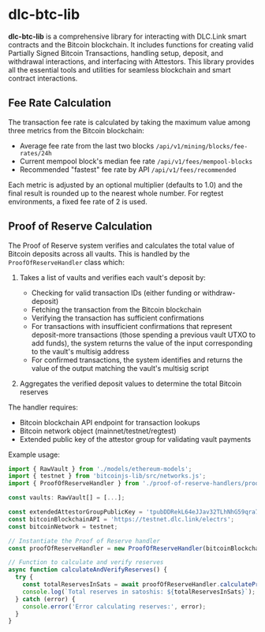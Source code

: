 # dlc-btc-lib

**dlc-btc-lib** is a comprehensive library for interacting with DLC.Link smart contracts and the Bitcoin blockchain. It includes functions for creating valid Partially Signed Bitcoin Transactions, handling setup, deposit, and withdrawal interactions, and interfacing with Attestors. This library provides all the essential tools and utilities for seamless blockchain and smart contract interactions.

## Fee Rate Calculation

The transaction fee rate is calculated by taking the maximum value among three metrics from the Bitcoin blockchain:

- Average fee rate from the last two blocks `/api/v1/mining/blocks/fee-rates/24h`
- Current mempool block's median fee rate `/api/v1/fees/mempool-blocks`
- Recommended "fastest" fee rate by API `/api/v1/fees/recommended`

Each metric is adjusted by an optional multiplier (defaults to 1.0) and the final result is rounded up to the nearest whole number. For regtest environments, a fixed fee rate of 2 is used.

## Proof of Reserve Calculation

The Proof of Reserve system verifies and calculates the total value of Bitcoin deposits across all vaults. This is handled by the `ProofOfReserveHandler` class which:

1. Takes a list of vaults and verifies each vault's deposit by:

   - Checking for valid transaction IDs (either funding or withdraw-deposit)
   - Fetching the transaction from the Bitcoin blockchain
   - Verifying the transaction has sufficient confirmations
   - For transactions with insufficient confirmations that represent deposit-more transactions (those spending a previous vault UTXO to add funds), the system returns the value of the input corresponding to the vault's multisig address
   - For confirmed transactions, the system identifies and returns the value of the output matching the vault's multisig script

2. Aggregates the verified deposit values to determine the total Bitcoin reserves

The handler requires:

- Bitcoin blockchain API endpoint for transaction lookups
- Bitcoin network object (mainnet/testnet/regtest)
- Extended public key of the attestor group for validating vault payments

Example usage:

```typescript
import { RawVault } from './models/ethereum-models';
import { testnet } from 'bitcoinjs-lib/src/networks.js';
import { ProofOfReserveHandler } from './proof-of-reserve-handlers/proof-of-reserve-handler';

const vaults: RawVault[] = [...];

const extendedAttestorGroupPublicKey = 'tpubDDRekL64eJJav32TLhNhG59qra7wAMaei8YMGXNiJE8ksdYrKgvaFM1XG6JrSt31W97XryScrX37RUEujjZT4qScNf8Zu1JxWj4VYkwz4rU';
const bitcoinBlockchainAPI = 'https://testnet.dlc.link/electrs';
const bitcoinNetwork = testnet;

// Instantiate the Proof of Reserve handler
const proofOfReserveHandler = new ProofOfReserveHandler(bitcoinBlockchainAPI, bitcoinNetwork, extendedAttestorGroupPublicKey);

// Function to calculate and verify reserves
async function calculateAndVerifyReserves() {
  try {
    const totalReservesInSats = await proofOfReserveHandler.calculateProofOfReserve(vaults);
    console.log(`Total reserves in satoshis: ${totalReservesInSats}`);
  } catch (error) {
    console.error('Error calculating reserves:', error);
  }
}
```
